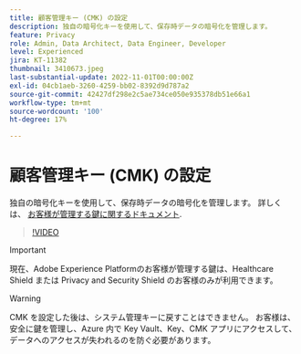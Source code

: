 ```yaml
---
title: 顧客管理キー (CMK) の設定
description: 独自の暗号化キーを使用して、保存時データの暗号化を管理します。
feature: Privacy
role: Admin, Data Architect, Data Engineer, Developer
level: Experienced
jira: KT-11382
thumbnail: 3410673.jpeg
last-substantial-update: 2022-11-01T00:00:00Z
exl-id: 04cb1aeb-3260-4259-bb02-8392d9d787a2
source-git-commit: 42427df298e2c5ae734ce050e935378db51e66a1
workflow-type: tm+mt
source-wordcount: '100'
ht-degree: 17%

---
```


# 顧客管理キー (CMK) の設定

独自の暗号化キーを使用して、保存時データの暗号化を管理します。 詳しくは、 [お客様が管理する鍵に関するドキュメント](https://experienceleague.adobe.com/docs/experience-platform/landing/governance-privacy-security/customer-managed-keys.html?lang=ja).

>[!VIDEO](https://video.tv.adobe.com/v/3410673/?quality=12&learn=on)

>[!IMPORTANT]
>
> 現在、Adobe Experience Platformのお客様が管理する鍵は、Healthcare Shield または Privacy and Security Shield のお客様のみが利用できます。

>[!WARNING]
>
>CMK を設定した後は、システム管理キーに戻すことはできません。 お客様は、安全に鍵を管理し、Azure 内で Key Vault、Key、CMK アプリにアクセスして、データへのアクセスが失われるのを防ぐ必要があります。

